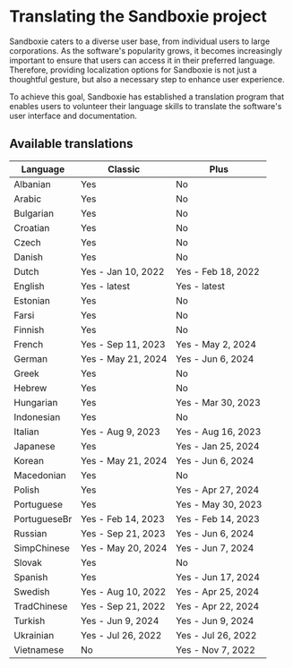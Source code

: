 # Translating the Sandboxie project

Sandboxie caters to a diverse user base, from individual users to large corporations. As the software's popularity grows, it becomes increasingly important to ensure that users can access it in their preferred language. Therefore, providing localization options for Sandboxie is not just a thoughtful gesture, but also a necessary step to enhance user experience.

To achieve this goal, Sandboxie has established a translation program that enables users to volunteer their language skills to translate the software's user interface and documentation. 


## Available translations

| Language | Classic | Plus |
|-|---------|------|
|Albanian|Yes|No|
|Arabic|Yes|No|
|Bulgarian|Yes|No|
|Croatian|Yes|No|
|Czech|Yes|No|
|Danish|Yes|No|
|Dutch|Yes - Jan 10, 2022|Yes - Feb 18, 2022|
|English|Yes - latest|Yes - latest|
|Estonian|Yes|No|
|Farsi|Yes|No|
|Finnish|Yes|No|
|French|Yes - Sep 11, 2023|Yes - May 2, 2024|
|German|Yes - May 21, 2024|Yes - Jun 6, 2024|
|Greek|Yes|No|
|Hebrew|Yes|No|
|Hungarian|Yes|Yes - Mar 30, 2023|
|Indonesian|Yes|No|
|Italian|Yes - Aug 9, 2023|Yes - Aug 16, 2023|
|Japanese|Yes|Yes - Jan 25, 2024|
|Korean|Yes - May 21, 2024|Yes - Jun 6, 2024|
|Macedonian|Yes|No|
|Polish|Yes|Yes - Apr 27, 2024|
|Portuguese|Yes|Yes - May 30, 2023|
|PortugueseBr|Yes - Feb 14, 2023|Yes - Feb 14, 2023|
|Russian|Yes - Sep 21, 2023|Yes - Jun 6, 2024|
|SimpChinese|Yes - May 20, 2024|Yes - Jun 7, 2024|
|Slovak|Yes|No|
|Spanish|Yes|Yes - Jun 17, 2024|
|Swedish|Yes - Aug 10, 2022|Yes - Apr 25, 2024|
|TradChinese|Yes - Sep 21, 2022|Yes - Apr 22, 2024|
|Turkish|Yes - Jun 9, 2024|Yes - Jun 9, 2024|
|Ukrainian|Yes - Jul 26, 2022|Yes - Jul 26, 2022|
|Vietnamese|No|Yes - Nov 7, 2022|
